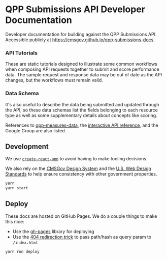 # QPP Submissions API Developer Documentation

Developer documentation for building against the QPP Submissions API. Accessible publicly at https://cmsgov.github.io/qpp-submissions-docs.

### API Tutorials
These are static tutorials designed to illustrate some common workflows when composing API requests together to submit and score performance data. The sample request and response data may be out of date as the API changes, but the workflows must remain valid.

### Data Schema
It's also useful to describe the data being submitted and updated through the API, so these data schemas list the fields belonging to each resource type as well as some supplementary details about concepts like scoring.

References to [qpp-measures-data](https://github.com/CMSgov/qpp-measures-data), the [interactive API reference](https://qpp-submissions-sandbox.navapbc.com/api-explorer), and the Google Group are also listed.

## Development

We use [`create-react-app`](https://github.com/facebookincubator/create-react-app) to avoid having to make tooling decisions.

We also rely on the [CMSGov Design System](https://github.com/CMSgov/design-system) and the [U.S. Web Design Standards](https://standards.usa.gov/) to help ensure consistency with other government properties.

```bash
yarn
yarn start
```

## Deploy

These docs are hosted on GitHub Pages. We do a couple things to make this nice:

* Use the [gh-pages](https://github.com/tschaub/gh-pages) library for deploying
* Use the [404 redirection trick](https://github.com/rafrex/spa-github-pages) to pass path/hash as query param to `/index.html`

```bash
yarn run deploy
```
